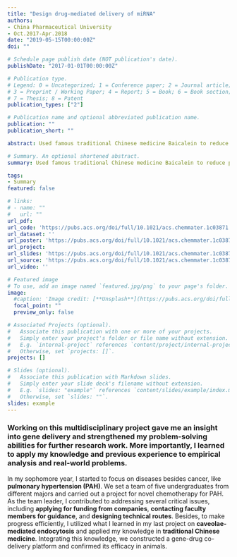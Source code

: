 ```yaml
---
title: "Design drug-mediated delivery of miRNA"
authors:
- China Pharmaceutical University
- Oct.2017-Apr.2018
date: "2019-05-15T00:00:00Z"
doi: ""

# Schedule page publish date (NOT publication's date).
publishDate: "2017-01-01T00:00:00Z"

# Publication type.
# Legend: 0 = Uncategorized; 1 = Conference paper; 2 = Journal article;
# 3 = Preprint / Working Paper; 4 = Report; 5 = Book; 6 = Book section;
# 7 = Thesis; 8 = Patent
publication_types: ["2"]

# Publication name and optional abbreviated publication name.
publication: ""
publication_short: ""

abstract: Used famous traditional Chinese medicine Baicalein to reduce pulmonary vascular resistance. 

# Summary. An optional shortened abstract.
summary: Used famous traditional Chinese medicine Baicalein to reduce pulmonary vascular resistance.

tags:
- Summary
featured: false

# links:
# - name: ""
#   url: ""
url_pdf: 
url_code: 'https://pubs.acs.org/doi/full/10.1021/acs.chemmater.1c03871'
url_dataset: ''
url_poster: 'https://pubs.acs.org/doi/full/10.1021/acs.chemmater.1c03871'
url_project: 
url_slides: 'https://pubs.acs.org/doi/full/10.1021/acs.chemmater.1c03871'
url_source: 'https://pubs.acs.org/doi/full/10.1021/acs.chemmater.1c03871'
url_video: ''

# Featured image
# To use, add an image named `featured.jpg/png` to your page's folder. 
image:
  #caption: 'Image credit: [**Unsplash**](https://pubs.acs.org/doi/full/10.1021/acs.chemmater.1c03871)'
  focal_point: ""
  preview_only: false

# Associated Projects (optional).
#   Associate this publication with one or more of your projects.
#   Simply enter your project's folder or file name without extension.
#   E.g. `internal-project` references `content/project/internal-project/index.md`.
#   Otherwise, set `projects: []`.
projects: []

# Slides (optional).
#   Associate this publication with Markdown slides.
#   Simply enter your slide deck's filename without extension.
#   E.g. `slides: "example"` references `content/slides/example/index.md`.
#   Otherwise, set `slides: ""`.
slides: example
---
```

### Working on this multidisciplinary project gave me an insight into gene delivery and strengthened my problem-solving abilities for further research work. More importantly, I learned to apply my knowledge and previous experience to empirical analysis and real-world problems.<br/>
In my sophomore year, I started to focus on diseases besides cancer, like **pulmonary hypertension (PAH)**. We set a team of five undergraduates from different majors and carried out a project for novel chemotherapy for PAH. <br/>
As the team leader, I contributed to addressing several critical issues, including **applying for funding from companies**, **contacting faculty members for guidance**, and **designing technical routes**. Besides, to make progress efficiently, I utilized what I learned in my last project on **caveolae-mediated endocytosis** and applied my knowledge in **traditional Chinese medicine**. Integrating this knowledge, we constructed a gene-drug co-delivery platform and confirmed its efficacy in animals. 
